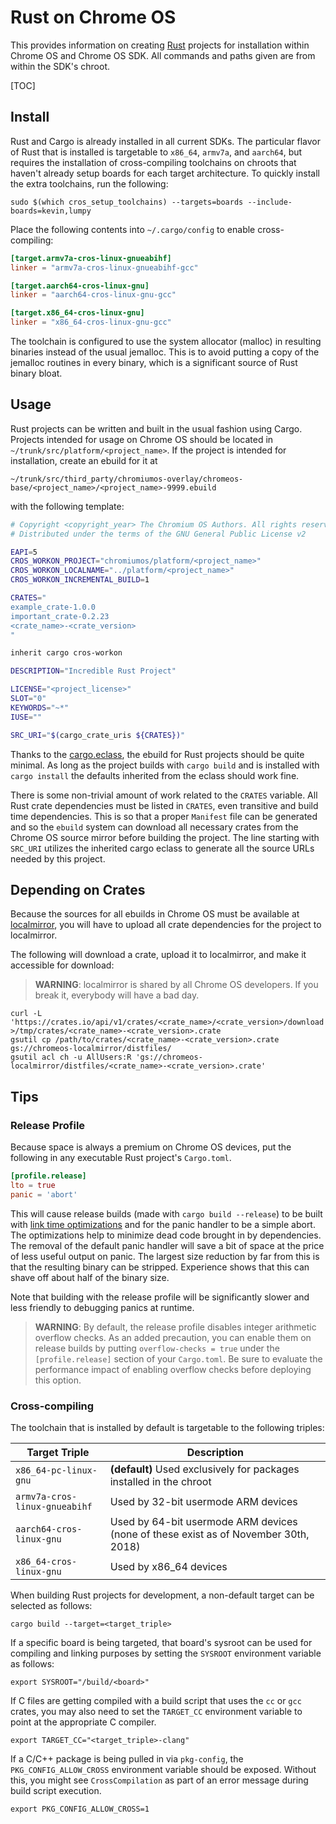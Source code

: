 # Rust on Chrome OS

This provides information on creating [Rust] projects for installation within Chrome OS and Chrome
OS SDK. All commands and paths given are from within the SDK's chroot.

[TOC]

## Install

Rust and Cargo is already installed in all current SDKs. The particular flavor of Rust that is
installed is targetable to `x86_64`, `armv7a`, and `aarch64`, but requires the installation of
cross-compiling toolchains on chroots that haven't already setup boards for each target
architecture. To quickly install the extra toolchains, run the following:

```shell
sudo $(which cros_setup_toolchains) --targets=boards --include-boards=kevin,lumpy
```

Place the following contents into `~/.cargo/config` to enable cross-compiling:

```toml
[target.armv7a-cros-linux-gnueabihf]
linker = "armv7a-cros-linux-gnueabihf-gcc"

[target.aarch64-cros-linux-gnu]
linker = "aarch64-cros-linux-gnu-gcc"

[target.x86_64-cros-linux-gnu]
linker = "x86_64-cros-linux-gnu-gcc"
```

The toolchain is configured to use the system allocator (malloc) in resulting binaries instead of
the usual jemalloc. This is to avoid putting a copy of the jemalloc routines in every binary, which
is a significant source of Rust binary bloat.

## Usage

Rust projects can be written and built in the usual fashion using Cargo. Projects intended for usage
on Chrome OS should be located in `~/trunk/src/platform/<project_name>`. If the project is intended
for installation, create an ebuild for it at

`~/trunk/src/third_party/chromiumos-overlay/chromeos-base/<project_name>/<project_name>-9999.ebuild`

with the following template:


```bash
# Copyright <copyright_year> The Chromium OS Authors. All rights reserved.
# Distributed under the terms of the GNU General Public License v2

EAPI=5
CROS_WORKON_PROJECT="chromiumos/platform/<project_name>"
CROS_WORKON_LOCALNAME="../platform/<project_name>"
CROS_WORKON_INCREMENTAL_BUILD=1

CRATES="
example_crate-1.0.0
important_crate-0.2.23
<crate_name>-<crate_version>
"

inherit cargo cros-workon

DESCRIPTION="Incredible Rust Project"

LICENSE="<project_license>"
SLOT="0"
KEYWORDS="~*"
IUSE=""

SRC_URI="$(cargo_crate_uris ${CRATES})"
```

Thanks to the [cargo.eclass], the ebuild for Rust projects should be quite minimal. As long as the
project builds with `cargo build` and is installed with `cargo install` the defaults inherited from
the eclass should work fine.

There is some non-trivial amount of work related to the `CRATES` variable. All Rust crate
dependencies must be listed in `CRATES`, even transitive and build time dependencies. This is so
that a proper `Manifest` file can be generated and so the `ebuild` system can download all necessary
crates from the Chrome OS source mirror before building the project. The line starting with
`SRC_URI` utilizes the inherited cargo eclass to generate all the source URLs needed by this
project.

## Depending on Crates

Because the sources for all ebuilds in Chrome OS must be available at [localmirror],
you will have to upload all crate dependencies for the project to localmirror.

The following will download a crate, upload it to localmirror, and make it accessible for download:

> **WARNING**: localmirror is shared by all Chrome OS developers. If you break it, everybody will have a bad day.

```shell
curl -L 'https://crates.io/api/v1/crates/<crate_name>/<crate_version>/download' >/tmp/crates/<crate_name>-<crate_version>.crate
gsutil cp /path/to/crates/<crate_name>-<crate_version>.crate gs://chromeos-localmirror/distfiles/
gsutil acl ch -u AllUsers:R 'gs://chromeos-localmirror/distfiles/<crate_name>-<crate_version>.crate'
```

## Tips

### Release Profile

Because space is always a premium on Chrome OS devices, put the following in any executable Rust
project's `Cargo.toml`.

```toml
[profile.release]
lto = true
panic = 'abort'
```

This will cause release builds (made with `cargo build --release`) to be built with [link time
optimizations] and for the panic handler to be a simple abort. The optimizations help to minimize
dead code brought in by dependencies. The removal of the default panic handler will save a bit of
space at the price of less useful output on panic. The largest size reduction by far from this is
that the resulting binary can be stripped. Experience shows that this can shave off about half of
the binary size.

Note that building with the release profile will be significantly slower and less friendly to
debugging panics at runtime.

> **WARNING**: By default, the release profile disables integer arithmetic overflow checks. As an
added precaution, you can enable them on release builds by putting `overflow-checks = true` under
the `[profile.release]` section of your `Cargo.toml`. Be sure to evaluate the performance impact of
enabling overflow checks before deploying this option.

### Cross-compiling

The toolchain that is installed by default is targetable to the following triples:

| Target Triple                 | Description                                                                         |
|-------------------------------|-------------------------------------------------------------------------------------|
| `x86_64-pc-linux-gnu`         | **(default)** Used exclusively for packages installed in the chroot                 |
| `armv7a-cros-linux-gnueabihf` | Used by 32-bit usermode ARM devices                                                 |
| `aarch64-cros-linux-gnu`      | Used by 64-bit usermode ARM devices (none of these exist as of November 30th, 2018) |
| `x86_64-cros-linux-gnu`       | Used by x86_64 devices                                                              |

When building Rust projects for development, a non-default target can be selected as follows:

```shell
cargo build --target=<target_triple>
```

If a specific board is being targeted, that board's sysroot can be used for compiling and linking
purposes by setting the `SYSROOT` environment variable as follows:

```shell
export SYSROOT="/build/<board>"
```
If C files are getting compiled with a build script that uses the `cc` or `gcc` crates, you may
also need to set the `TARGET_CC` environment variable to point at the appropriate C compiler.

```shell
export TARGET_CC="<target_triple>-clang"
```

If a C/C++ package is being pulled in via `pkg-config`, the `PKG_CONFIG_ALLOW_CROSS` environment
variable should be exposed. Without this, you might see `CrossCompilation` as part of an error
message during build script execution.

```shell
export PKG_CONFIG_ALLOW_CROSS=1
```

[Rust]: https://www.rust-lang.org
[Cargo]: https://crates.io/
[cargo.eclass]: https://chromium.googlesource.com/chromiumos/overlays/portage-stable/+/master/eclass/cargo.eclass
[localmirror]: archive_mirrors.md
[link time optimizations]: https://en.wikipedia.org/wiki/Interprocedural_optimization
